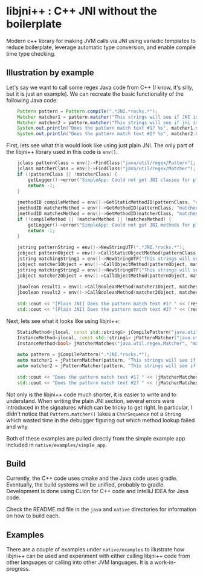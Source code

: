 # libjni++ : C++ JNI without the boilerplate 

Modern c++ library for making JVM calls via JNI using variadic templates to reduce boilerplate, 
leverage automatic type conversion, and enable compile time type checking.

## Illustration by example

Let's say we want to call some regex Java code from C++ (I know, it's silly, but it is just an example).
We can recreate the basic functionality of the following Java code:

```java
    Pattern pattern = Pattern.compile(".*JNI.*rocks.*");
    Matcher matcher1 = pattern.matcher("This strings will see if JNI is dumb as rocks or not");
    Matcher matcher2 = pattern.matcher("This strings will see if jni is dumb as rocks or not");
    System.out.println("Does the pattern match text #1? %s", matcher1.matches() ? "YES" : "NO");
    System.out.println("Does the pattern match text #2? %s", matcher2.matches() ? "YES" : "NO");
```

First, lets see what this would look like using just plain JNI.  The only part of the libjni++ library 
used in this code is `env()`.

```c++
    jclass patternClass = env()->FindClass("java/util/regex/Pattern");
    jclass matcherClass = env()->FindClass("java/util/regex/Matcher");
    if (!patternClass || !matcherClass) {
        getLogger()->error("SimpleApp: Could not get JNI classes for plain JNI example.");
        return -1;
    }
    
    jmethodID compileMethod = env()->GetStaticMethodID(patternClass, "compile", "(Ljava/lang/String;)Ljava/util/regex/Pattern;");
    jmethodID matcherMethod = env()->GetMethodID(patternClass, "matcher", "(Ljava/lang/CharSequence;)Ljava/util/regex/Matcher;");
    jmethodID matchesMethod = env()->GetMethodID(matcherClass, "matches", "()Z");
    if (!compileMethod || !matcherMethod || !matchesMethod) {
        getLogger()->error("SimpleApp: Could not get JNI methods for plain JNI example.");
        return -1;
    }
    
    jstring patternString = env()->NewStringUTF(".*JNI.*rocks.*");
    jobject patternObject = env()->CallStaticObjectMethod(patternClass, compileMethod, patternString);
    jstring matchingString1 = env()->NewStringUTF("This strings will see if JNI is dumb as rocks or not");
    jobject matcher1Object = env()->CallObjectMethod(patternObject, matcherMethod, matchingString1);
    jstring matchingString2 = env()->NewStringUTF("This strings will see if jni is dumb as rocks or not");
    jobject matcher2Object = env()->CallObjectMethod(patternObject, matcherMethod, matchingString2);
    
    jboolean result1 = env()->CallBooleanMethod(matcher1Object, matchesMethod);
    jboolean result2 = env()->CallBooleanMethod(matcher2Object, matchesMethod);
    
    std::cout << "[Plain JNI] Does the pattern match text #1? " << (result1 ? "YES" : "NO") << std::endl;
    std::cout << "[Plain JNI] Does the pattern match text #2? " << (result2 ? "YES" : "NO") << std::endl;
```

Next, lets see what it looks like using libjni++:

```c++
    StaticMethod<jlocal, const std::string&> jCompilePattern("java.util.regex.Pattern", "compile");
    InstanceMethod<jlocal, const std::string&> jPatternMatcher("java.util.regex.Pattern", "matcher");
    InstanceMethod<bool> jMatcherMatches("java.util.regex.Matcher", "matches");
    
    auto pattern = jCompilePattern(".*JNI.*rocks.*");
    auto matcher1 = jPatternMatcher(pattern, "This strings will see if JNI is dumb as rocks or not");
    auto matcher2 = jPatternMatcher(pattern, "This strings will see if jni is dumb as rocks or not");
    
    std::cout << "Does the pattern match text #1? " << (jMatcherMatches(matcher1) ? "YES" : "NO") << std::endl;
    std::cout << "Does the pattern match text #2? " << (jMatcherMatches(matcher2) ? "YES" : "NO") << std::endl;
```

Not only is the libjni++ code much shorter, it is easier to write and to understand.  When
writing the plain JNI section, several errors were introduced in the signatures which can be tricky to 
get right.  In particular, I didn't notice that `Pattern.matcher()` takes a `CharSequence` not a `String` which
wasted time in the debugger figuring out which method lookup failed and why.

Both of these examples are pulled directly from the simple example app included in `native/examples/simple_app`.

## Build

Currently, the C++ code uses cmake and the Java code uses gradle.  Eventually, the build systems will 
be unified, probably to gradle.  Development is done using CLion for C++ code and IntelliJ IDEA for 
Java code.  

Check the README.md file in the `java` and `native` directories for information on how to build each.

## Examples

There are a couple of examples under `native/examples` to illustrate how libjni++ can be used and
experiment with either calling libjni++ code from other languages or calling into other JVM 
languages.  It is a work-in-progress.

